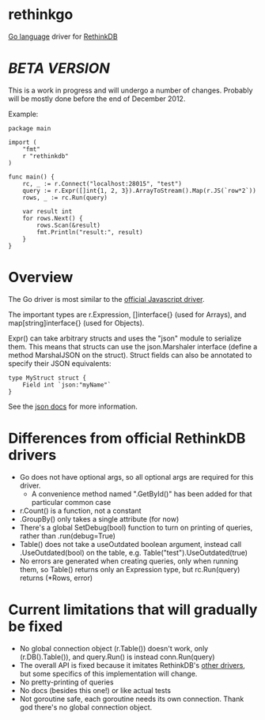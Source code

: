 rethinkgo
=========

[Go language](http://golang.org/) driver for [RethinkDB](http://www.rethinkdb.com/)

***BETA VERSION***
===================

This is a work in progress and will undergo a number of changes.  Probably will be mostly done before the end of December 2012.

Example:

    package main

    import (
        "fmt"
        r "rethinkdb"
    )

    func main() {
        rc, _ := r.Connect("localhost:28015", "test")
        query := r.Expr([]int{1, 2, 3}).ArrayToStream().Map(r.JS(`row*2`))
        rows, _ := rc.Run(query)

        var result int
        for rows.Next() {
            rows.Scan(&result)
            fmt.Println("result:", result)
        }
    }


Overview
========

The Go driver is most similar to the [official Javascript driver](http://www.rethinkdb.com/api/#js).

The important types are r.Expression, []interface{} (used for Arrays), and map[string]interface{} (used for Objects).

Expr() can take arbitrary structs and uses the "json" module to serialize them.  This means that structs can use the json.Marshaler interface (define a method MarshalJSON on the struct).  Struct fields can also be annotated to specify their JSON equivalents:

    type MyStruct struct {
        Field int `json:"myName"`
    }

See the [json docs](http://golang.org/pkg/encoding/json/) for more information.


Differences from official RethinkDB drivers
===========================================

* Go does not have optional args, so all optional args are required for this driver.
    * A convenience method named ".GetById()" has been added for that particular common case
* r.Count() is a function, not a constant
* .GroupBy() only takes a single attribute (for now)
* There's a global SetDebug(bool) function to turn on printing of queries, rather than .run(debug=True)
* Table() does not take a useOutdated boolean argument, instead call .UseOutdated(bool) on the table, e.g. Table("test").UseOutdated(true)
* No errors are generated when creating queries, only when running them, so Table() returns only an Expression type, but rc.Run(query) returns (*Rows, error)

Current limitations that will gradually be fixed
================================================

* No global connection object (r.Table()) doesn't work, only (r.DB().Table()), and query.Run() is instead conn.Run(query)
* The overall API is fixed because it imitates RethinkDB's [other drivers](http://www.rethinkdb.com/api/), but some specifics of this implementation will change.
* No pretty-printing of queries
* No docs (besides this one!) or like actual tests
* Not goroutine safe, each goroutine needs its own connection.  Thank god there's no global connection object.
